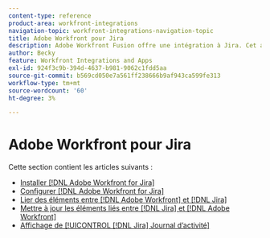 ```yaml
---
content-type: reference
product-area: workfront-integrations
navigation-topic: workfront-integrations-navigation-topic
title: Adobe Workfront pour Jira
description: Adobe Workfront Fusion offre une intégration à Jira. Cet article contient des liens vers des instructions d’installation et de configuration de ces intégrations, ainsi que sur la manière de les utiliser dans le cadre de votre travail quotidien.
author: Becky
feature: Workfront Integrations and Apps
exl-id: 924f3c9b-394d-4637-b981-9062c1fdd5aa
source-git-commit: b569cd050e7a561ff238666b9af943ca599fe313
workflow-type: tm+mt
source-wordcount: '60'
ht-degree: 3%

---
```


# Adobe Workfront pour Jira

Cette section contient les articles suivants :

* [Installer [!DNL Adobe Workfront for Jira]](../../workfront-integrations-and-apps/use-workfront-with-jira/install-workfront-for-jira.md)
* [Configurer [!DNL Adobe Workfront for Jira]](../../workfront-integrations-and-apps/use-workfront-with-jira/configure-workfront-for-jira.md)
* [Lier des éléments entre [!DNL Adobe Workfront] et [!DNL Jira]](../../workfront-integrations-and-apps/use-workfront-with-jira/link-items-between-wf-jira.md)
* [Mettre à jour les éléments liés entre [!DNL Jira] et [!DNL Adobe Workfront]](../../workfront-integrations-and-apps/use-workfront-with-jira/update-linked-items-between-jira-wf.md)
* [Affichage de [!UICONTROL [!DNL Jira] Journal d’activité]](../../workfront-integrations-and-apps/use-workfront-with-jira/view-the-jira-activity-log.md)
